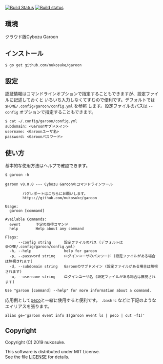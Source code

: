 [![Build Status](https://travis-ci.org/nukosuke/garoon.svg?branch=master)](https://travis-ci.org/nukosuke/garoon)
[![Build status](https://ci.appveyor.com/api/projects/status/xjj9su4a1wde9bac/branch/master?svg=true)](https://ci.appveyor.com/project/nukosuke/garoon/branch/master)

## 環境

クラウド版Cybozu Garoon

## インストール

``` shell
$ go get github.com/nukosuke/garoon
```

## 設定

認証情報はコマンドラインオプションで指定することもできますが、設定ファイルに記述しておくと
いちいち入力しなくてすむので便利です。デフォルトでは `$HOME/.config/garoon/config.yml` を参照
します。設定ファイルのパスは `--config` オプションで指定することもできます。

``` shell
$ cat ~/.config/garoon/config.yml
subdomain: <Garoonサブドメイン>
username: <Garoonユーザ名>
password: <Garoonパスワード>
```

## 使い方

基本的な使用方法はヘルプで確認できます。

```
$ garoon -h

garoon v0.0.0 --- Cybozu Garoonのコマンドラインツール

        バグレポートはこちらにお願いします。
        https://github.com/nukosuke/garoon

Usage:
  garoon [command]

Available Commands:
  event       予定の取得コマンド
  help        Help about any command

Flags:
      --config string      設定ファイルのパス (デフォルトは $HOME/.config/garoon/config.yml)
  -h, --help               help for garoon
  -p, --password string    ログインユーザのパスワード (設定ファイルがある場合は無視されます)
  -d, --subdomain string   Garoonのサブドメイン (設定ファイルがある場合は無視されます)
  -u, --username string    ログインユーザ名 (設定ファイルがある場合は無視されます)

Use "garoon [command] --help" for more information about a command.
```

応用例として[peco](https://github.com/peco/peco)と一緒に使用すると便利です。 `.bashrc` などに下記のようなエイリアスを張ります。

``` shell
alias ge='garoon event info $(garoon event ls | peco | cut -f1)'
```

## Copyright

Copyright (C) 2019 nukosuke.

This software is distributed under MIT License.  
See the file [LICENSE](./LICENSE) for details.
